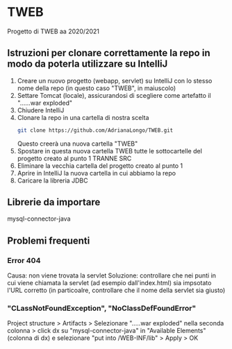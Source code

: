 # TWEB
Progetto di TWEB aa 2020/2021


## Istruzioni per clonare correttamente la repo in modo da poterla utilizzare su IntelliJ

1. Creare un nuovo progetto (webapp, servlet) su IntelliJ con lo stesso nome della repo (in questo caso "TWEB", in maiuscolo)
2. Settare Tomcat (locale), assicurandosi di scegliere come artefatto il "......war exploded"
3. Chiudere IntelliJ
4. Clonare la repo in una cartella di nostra scelta
      ```bash
      git clone https://github.com/AdrianaLongo/TWEB.git
      ```
   Questo creerà una nuova cartella "TWEB"
5. Spostare in questa nuova cartella TWEB tutte le sottocartelle del progetto creato al punto 1 TRANNE SRC
6. Eliminare la vecchia cartella del progetto creato al punto 1
7. Aprire in IntelliJ la nuova cartella in cui abbiamo la repo
8. Caricare la libreria JDBC

## Librerie da importare
mysql-connector-java

## Problemi frequenti
### Error 404
Causa: non viene trovata la servlet
Soluzione: controllare che nei punti in cui viene chiamata la servlet (ad esempio dall'index.html) sia impsotato l'URL corretto (in particoalre, controllare che il nome della servlet sia giusto)

### "CLassNotFoundException", "NoClassDefFoundError"
Project structure > Artifacts > Selezionare ".....war exploded" nella seconda colonna > click dx su "mysql-connector-java" in "Available Elements" (colonna di dx) e selezionare "put into /WEB-INF/lib" > Apply > OK
